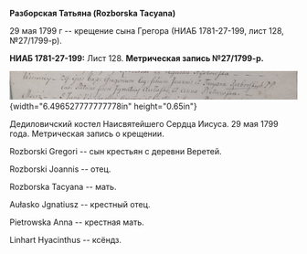 **Разборская Татьяна (Rozborska Tacyana)**

29 мая 1799 г -- крещение сына Грегора (НИАБ 1781-27-199, лист 128,
№27/1799-р).

**НИАБ 1781-27-199:** Лист 128. **Метрическая запись №27/1799-р.**

![](./media/b32eb0590393c1f773a6cd82b571f5c966ecc8da.png){width="6.496527777777778in"
height="0.65in"}

Дедиловичский костел Наисвятейшего Сердца Иисуса. 29 мая 1799 года.
Метрическая запись о крещении.

Rozborski Gregori -- сын крестьян с деревни Веретей.

Rozborski Joannis -- отец.

Rozborska Tacyana -- мать.

Aułasko Jgnatiusz -- крестный отец.

Pietrowska Anna -- крестная мать.

Linhart Hyacinthus -- ксёндз.
